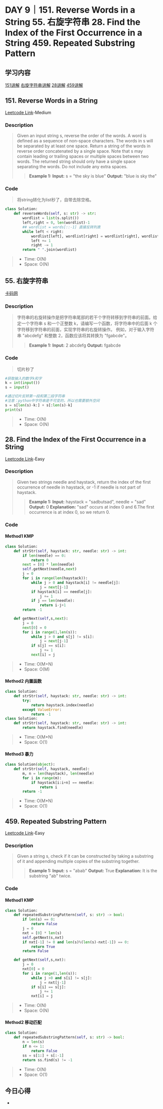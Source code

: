 # DAY 9｜151. Reverse Words in a String 55. 右旋字符串 28. Find the Index of the First Occurrence in a String 459. Repeated Substring Pattern
## 学习内容
[151讲解](https://programmercarl.com/0151.%E7%BF%BB%E8%BD%AC%E5%AD%97%E7%AC%A6%E4%B8%B2%E9%87%8C%E7%9A%84%E5%8D%95%E8%AF%8D.html#%E7%AE%97%E6%B3%95%E5%85%AC%E5%BC%80%E8%AF%BE)
[右旋字符串讲解](https://programmercarl.com/kamacoder/0055.%E5%8F%B3%E6%97%8B%E5%AD%97%E7%AC%A6%E4%B8%B2.html)
[28讲解](https://programmercarl.com/0028.%E5%AE%9E%E7%8E%B0strStr.html)
[459讲解](https://programmercarl.com/0459.%E9%87%8D%E5%A4%8D%E7%9A%84%E5%AD%90%E5%AD%97%E7%AC%A6%E4%B8%B2.html)
## 151. Reverse Words in a String
[Leetcode Link](https://leetcode.cn/problems/reverse-words-in-a-string/description/)-Medium
### Description
>Given an input string s, reverse the order of the words.
>A word is defined as a sequence of non-space characters. The words in s will be separated by at least one space.
>Return a string of the words in reverse order concatenated by a single space.
>Note that s may contain leading or trailing spaces or multiple spaces between two words.
>The returned string should only have a single space separating the words. Do not include any extra spaces.
>>**Example 1:**
>>**Input:**
>>s = "the sky is blue"
>>**Output:**
>>"blue is sky the"
### Code
>将string转化为list秒了，自带去除空格。
```python
class Solution:
    def reverseWords(self, s: str) -> str:
        wordlist = list(s.split())
        left,right = 0, len(wordlist)-1
        ## wordlist = words[::-1] 直接反转列表
        while left < right:
            wordlist[left], wordlist[right] = wordlist[right], wordlist[left]
            left += 1
            right -= 1
        return " ".join(wordlist)
```
> - Time: O(N)
> - Space: O(N)
## 55. 右旋字符串
[卡码网](https://kamacoder.com/problempage.php?pid=1065)
### Description
>字符串的右旋转操作是把字符串尾部的若干个字符转移到字符串的前面。给定一个字符串 s 和一个正整数 k，请编写一个函数，将字符串中的后面 k 个字符移到字符串的前面，实现字符串的右旋转操作。
>例如，对于输入字符串 "abcdefg" 和整数 2，函数应该将其转换为 "fgabcde"。
>>**Example 1:**
>>**Input:**
>>2
>>abcdefg
>>**Output:**
>>fgabcde
### Code
>切片秒了
```python
#获取输入的数字k和字    
k = int(input())
s = input()

#通过切片反转第一段和第二段字符串
#注意：python中字符串是不可变的，所以也需要额外空间
s = s[len(s)-k:] + s[:len(s)-k]
print(s)
```
> - Time: O(N)
> - Space: O(N)
## 28. Find the Index of the First Occurrence in a String
[Leetcode Link](https://leetcode.cn/problems/find-the-index-of-the-first-occurrence-in-a-string/description/)-Easy
### Description
>Given two strings needle and haystack, return the index of the first occurrence of needle in haystack, or -1 if needle is not part of haystack.
>>**Example 1:**
>>**Input:**
>> haystack = "sadbutsad", needle = "sad"
>>**Output:**
>>0
>>**Explanation:**
>>"sad" occurs at index 0 and 6.The first occurrence is at index 0, so we return 0.
### Code
#### Method1 KMP
```python
class Solution:
    def strStr(self, haystack: str, needle: str) -> int:
        if len(needle) == 0:
            return 0
        next = [0] * len(needle)
        self.getNext(needle,next)
        j = 0
        for i in range(len(haystack)):
            while j > 0 and haystack[i] != needle[j]:
                j = next[j-1]
            if haystack[i] == needle[j]:
                j += 1
            if j == len(needle):
                return i-j+1
        return -1

    def getNext(self,s,next):
        j = 0
        next[0] = 0
        for i in range(1,len(s)):
            while j > 0 and s[j] != s[i]:
                j = next[j-1]
            if s[j] == s[i]:
                j += 1
            next[i] = j
```
> - Time: O(M+N)
> - Space: O(M)
#### Method2 内置函数
```python
class Solution:
    def strStr(self, haystack: str, needle: str) -> int:
        try:
            return haystack.index(needle)
        except ValueError:
            return -1
class Solution:
    def strStr(self, haystack: str, needle: str) -> int:
        return haystack.find(needle)
```
> - Time: O(M*N)
> - Space: O(1)
#### Method3 暴力
```python
class Solution(object):
    def strStr(self, haystack, needle):
        m, n = len(haystack), len(needle)
        for i in range(m):
            if haystack[i:i+n] == needle:
                return i
        return -1
```
> - Time: O(M*N)
> - Space: O(1)
## 459. Repeated Substring Pattern
[Leetcode Link](https://leetcode.cn/problems/repeated-substring-pattern/)-Easy
### Description
>Given a string s, check if it can be constructed by taking a substring of it and appending multiple copies of the substring together.
>>**Example 1:**
>>**Input:**
>> s = "abab"
>>**Output:**
>>True
>>**Explanation:**
>>It is the substring "ab" twice.
### Code
#### Method1 KMP
```python
class Solution:
    def repeatedSubstringPattern(self, s: str) -> bool:
        if len(s) == 0:
            return False
        j = 0
        nxt = [0] * len(s)
        self.getNext(s,nxt)
        if nxt[-1] != 0 and len(s)%(len(s)-nxt[-1]) == 0:
            return True
        return False

    def getNext(self,s,nxt):
        j = 0
        nxt[0] = 0
        for i in range(1,len(s)):
            while j >0 and s[i] != s[j]:
                j = nxt[j-1]
            if s[i] == s[j]:
                j += 1
            nxt[i] = j
```
> - Time: O(N)
> - Space: O(N)
#### Method2 移动匹配
```python
class Solution:
    def repeatedSubstringPattern(self, s: str) -> bool:
        n = len(s)
        if n <= 1:
            return False
        ss = s[1:] + s[:-1]
        return ss.find(s) != -1
```
> - Time: O(N)
> - Space: O(1)
## 今日心得
- 
